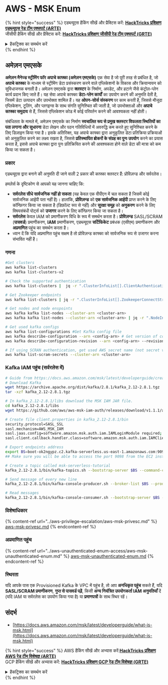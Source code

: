 # AWS - MSK Enum

{% hint style="success" %}
एडब्ल्यूएस हैकिंग सीखें और प्रैक्टिस करें: <img src="/.gitbook/assets/image.png" alt="" data-size="line">[**HackTricks प्रशिक्षण एडब्ल्यूएस रेड टीम एक्सपर्ट (ARTE)**](https://training.hacktricks.xyz/courses/arte)<img src="/.gitbook/assets/image.png" alt="" data-size="line">\
जीसीपी हैकिंग सीखें और प्रैक्टिस करें: <img src="/.gitbook/assets/image (2).png" alt="" data-size="line">[**HackTricks प्रशिक्षण जीसीपी रेड टीम एक्सपर्ट (GRTE)**<img src="/.gitbook/assets/image (2).png" alt="" data-size="line">](https://training.hacktricks.xyz/courses/grte)

<details>

<summary>हैकट्रिक्स का समर्थन करें</summary>

* [**सब्सक्रिप्शन प्लान**](https://github.com/sponsors/carlospolop) की जाँच करें!
* **शामिल हों** 💬 [**डिस्कॉर्ड समूह**](https://discord.gg/hRep4RUj7f) या [**टेलीग्राम समूह**](https://t.me/peass) और **ट्विटर** 🐦 [**@hacktricks\_live**](https://twitter.com/hacktricks\_live)** को** **फॉलो** करें।
* **हैकिंग ट्रिक्स साझा करें, हैकट्रिक्स** और [**हैकट्रिक्स क्लाउड**](https://github.com/carlospolop/hacktricks-cloud) github रेपो में पीआर जमा करके।

</details>
{% endhint %}

## अमेज़न एमएसके

**अमेज़न मैनेज्ड स्ट्रीमिंग फॉर अपाचे काफ्का (अमेज़न एमएसके)** एक सेवा है जो पूरी तरह से प्रबंधित है, जो **अपाचे काफ्का** के माध्यम से स्ट्रीमिंग डेटा प्रसंस्करण करने वाले एप्लिकेशनों के विकास और क्रियान्वयन को सुविधाजनक बनाती है। अमेज़न एमएसके द्वारा **क्लस्टर** के निर्माण, अपडेट, और हटाने जैसे कंट्रोल-प्लेन कार्य प्रदान किए जाते हैं।
यह सेवा अपाचे काफ्का **डेटा-प्लेन कार्यों** का उपयोग करने की अनुमति देती है, जिसमें डेटा उत्पादन और उपभोक्ता शामिल हैं। यह **ओपन-सोर्स संस्करण** पर काम करती है, जिससे मौजूदा एप्लिकेशन, टूलिंग, और प्लगइन्स के साथ संगति सुनिश्चित की जाती है, जो उपभोक्ताओं और **अपाचे काफ्का समुदाय** से हैं, जिससे एप्लिकेशन कोड में कोई परिवर्तन करने की आवश्यकता नहीं होती।

संबंधितता के मामले में, अमेज़न एमएसके का निर्माण **स्वचालित रूप से प्रमुख क्लस्टर विफलता स्थितियों का पता लगाना और सुधारना** डेटा लेखन और पठन गतिविधियों में अवरुद्धि कम करते हुए सुनिश्चित करने के लिए डिज़ाइन किया गया है। इसके अतिरिक्त, यह अपाचे काफ्का द्वारा अनुकूलित डेटा प्रतिक्रिया प्रक्रियाओं को अनुकूलित करने का लक्ष्य रखता है, जिससे **प्रतिस्थापित ब्रोकरों के संग्रह का पुनः उपयोग** करने का प्रयास करता है, इससे अपाचे काफ्का द्वारा पुनः प्रतिक्रियित करने की आवश्यकता होने वाले डेटा की मात्रा को कम किया जा सकता है।

### **प्रकार**

एडब्ल्यूएस द्वारा बनाने की अनुमति दी जाने वाली 2 प्रकार की काफ्का क्लस्टर हैं: प्रोविज़न्ड और सर्वरलेस।

हमलेर्स के दृष्टिकोण से आपको यह जानना चाहिए कि:

* **सर्वरलेस सीधे सार्वजनिक नहीं हो सकता** (यह केवल एक वीपीएन में चल सकता है जिसमें कोई सार्वजनिक आईपी पता नहीं है)। हालांकि, **प्रोविज़न्ड** को **एक सार्वजनिक आईपी** प्राप्त करने के लिए कॉन्फ़िगर किया जा सकता है (डिफ़ॉल्ट रूप से नहीं) और **सुरक्षा समूह** को **अनुकरण** करने के लिए विषयसंबंधी पोर्ट्स को **उजागर** करने के लिए कॉन्फ़िगर किया जा सकता है।
* **सर्वरलेस** केवल IAM को प्रमाणीकरण विधि के रूप में समर्थन करता है। **प्रोविज़न्ड** SASL/SCRAM (**पासवर्ड**) प्रमाणीकरण, **IAM** प्रमाणीकरण, एडब्ल्यूएस **सर्टिफिकेट** प्रबंधक (एसीएम) प्रमाणीकरण और **अप्रमाणित** पहुंच का समर्थन करता है।
* ध्यान दें कि यदि अप्रमाणित पहुंच सक्षम है तो प्रोविज़न्ड काफ्का को सार्वजनिक रूप से उजागर करना संभावित नहीं है।

### गणना
```bash
#Get clusters
aws kafka list-clusters
aws kafka list-clusters-v2

# Check the supported authentication
aws kafka list-clusters |  jq -r ".ClusterInfoList[].ClientAuthentication"

# Get Zookeeper endpoints
aws kafka list-clusters | jq -r ".ClusterInfoList[].ZookeeperConnectString, .ClusterInfoList[].ZookeeperConnectStringTls"

# Get nodes and node enspoints
aws kafka kafka list-nodes --cluster-arn <cluster-arn>
aws kafka kafka list-nodes --cluster-arn <cluster-arn> | jq -r ".NodeInfoList[].BrokerNodeInfo.Endpoints" # Get endpoints

# Get used kafka configs
aws kafka list-configurations #Get Kafka config file
aws kafka describe-configuration --arn <config-arn> # Get version of config
aws kafka describe-configuration-revision --arn <config-arn> --revision <version> # Get content of config version

# If using SCRAN authentication, get used AWS secret name (not secret value)
aws kafka list-scram-secrets --cluster-arn <cluster-arn>
```
### Kafka IAM पहुंच (सर्वरलेस में)
```bash
# Guide from https://docs.aws.amazon.com/msk/latest/developerguide/create-serverless-cluster.html
# Download Kafka
wget https://archive.apache.org/dist/kafka/2.8.1/kafka_2.12-2.8.1.tgz
tar -xzf kafka_2.12-2.8.1.tgz

# In kafka_2.12-2.8.1/libs download the MSK IAM JAR file.
cd kafka_2.12-2.8.1/libs
wget https://github.com/aws/aws-msk-iam-auth/releases/download/v1.1.1/aws-msk-iam-auth-1.1.1-all.jar

# Create file client.properties in kafka_2.12-2.8.1/bin
security.protocol=SASL_SSL
sasl.mechanism=AWS_MSK_IAM
sasl.jaas.config=software.amazon.msk.auth.iam.IAMLoginModule required;
sasl.client.callback.handler.class=software.amazon.msk.auth.iam.IAMClientCallbackHandler

# Export endpoints address
export BS=boot-ok2ngypz.c2.kafka-serverless.us-east-1.amazonaws.com:9098
## Make sure you will be able to access the port 9098 from the EC2 instance (check VPS, subnets and SG)

# Create a topic called msk-serverless-tutorial
kafka_2.12-2.8.1/bin/kafka-topics.sh --bootstrap-server $BS --command-config client.properties --create --topic msk-serverless-tutorial --partitions 6

# Send message of every new line
kafka_2.12-2.8.1/bin/kafka-console-producer.sh --broker-list $BS --producer.config client.properties --topic msk-serverless-tutorial

# Read messages
kafka_2.12-2.8.1/bin/kafka-console-consumer.sh --bootstrap-server $BS --consumer.config client.properties --topic msk-serverless-tutorial --from-beginning
```
### विशेषाधिकार

{% content-ref url="../aws-privilege-escalation/aws-msk-privesc.md" %}
[aws-msk-privesc.md](../aws-privilege-escalation/aws-msk-privesc.md)
{% endcontent-ref %}

### अप्रमाणित पहुंच

{% content-ref url="../aws-unauthenticated-enum-access/aws-msk-unauthenticated-enum.md" %}
[aws-msk-unauthenticated-enum.md](../aws-unauthenticated-enum-access/aws-msk-unauthenticated-enum.md)
{% endcontent-ref %}

### स्थिरता

यदि आपके पास एक Provisioned Kafka के VPC में पहुंच है, तो आप **अनधिकृत पहुंच** सकते हैं, यदि **SASL/SCRAM प्रमाणीकरण**, **गुप्त से पासवर्ड पढ़ें**, किसी **अन्य नियंत्रित उपयोगकर्ता IAM अनुमतियाँ** दें (यदि IAM या सर्वरलेस का उपयोग किया गया है) या **प्रमाणपत्रों** के साथ स्थिर रहें।

## संदर्भ

* [https://docs.aws.amazon.com/msk/latest/developerguide/what-is-msk.html](https://docs.aws.amazon.com/msk/latest/developerguide/what-is-msk.html)

{% hint style="success" %}
AWS हैकिंग सीखें और अभ्यास करें:<img src="/.gitbook/assets/image.png" alt="" data-size="line">[**HackTricks प्रशिक्षण AWS रेड टीम विशेषज्ञ (ARTE)**](https://training.hacktricks.xyz/courses/arte)<img src="/.gitbook/assets/image.png" alt="" data-size="line">\
GCP हैकिंग सीखें और अभ्यास करें: <img src="/.gitbook/assets/image (2).png" alt="" data-size="line">[**HackTricks प्रशिक्षण GCP रेड टीम विशेषज्ञ (GRTE)**<img src="/.gitbook/assets/image (2).png" alt="" data-size="line">](https://training.hacktricks.xyz/courses/grte)

<details>

<summary>हैकट्रिक्स का समर्थन करें</summary>

* [**सदस्यता योजनाएँ**](https://github.com/sponsors/carlospolop) की जाँच करें!
* **शामिल हों** 💬 [**डिस्कॉर्ड समूह**](https://discord.gg/hRep4RUj7f) या [**टेलीग्राम समूह**](https://t.me/peass) और **ट्विटर** 🐦 [**@hacktricks\_live**](https://twitter.com/hacktricks\_live)** को** **फॉलो** करें।
* **हैकिंग ट्रिक्स साझा करें, हैकट्रिक्स** [**HackTricks**](https://github.com/carlospolop/hacktricks) और [**HackTricks Cloud**](https://github.com/carlospolop/hacktricks-cloud) github रेपो में PR जमा करके।

</details>
{% endhint %}
